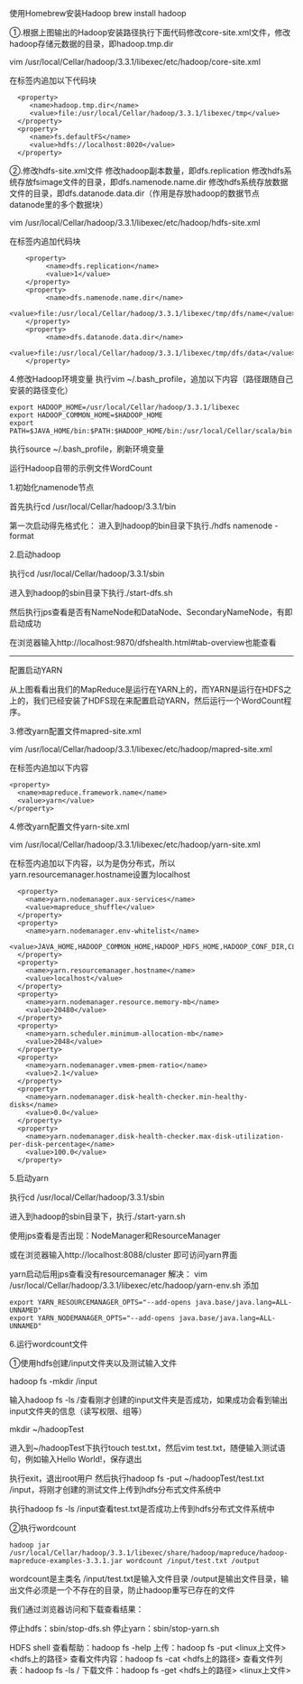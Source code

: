 使用Homebrew安装Hadoop
brew install hadoop

①.根据上图输出的Hadoop安装路径执行下面代码修改core-site.xml文件，修改hadoop存储元数据的目录，即hadoop.tmp.dir

vim /usr/local/Cellar/hadoop/3.3.1/libexec/etc/hadoop/core-site.xml

在<configuration></configuration>标签内追加以下代码块
```
  <property>
     <name>hadoop.tmp.dir</name>
     <value>file:/usr/local/Cellar/hadoop/3.3.1/libexec/tmp</value>
  </property>
  <property>
     <name>fs.defaultFS</name>
     <value>hdfs://localhost:8020</value>
  </property>
  ```

②.修改hdfs-site.xml文件
修改hadoop副本数量，即dfs.replication
修改hdfs系统存放fsimage文件的目录，即dfs.namenode.name.dir
修改hdfs系统存放数据文件的目录，即dfs.datanode.data.dir（作用是存放hadoop的数据节点datanode里的多个数据块）

vim /usr/local/Cellar/hadoop/3.3.1/libexec/etc/hadoop/hdfs-site.xml

在<configuration></configuration>标签内追加代码块
```
    <property>
         <name>dfs.replication</name>
         <value>1</value>
    </property>
    <property>
         <name>dfs.namenode.name.dir</name>
         <value>file:/usr/local/Cellar/hadoop/3.3.1/libexec/tmp/dfs/name</value>
    </property>
    <property>
         <name>dfs.datanode.data.dir</name>
         <value>file:/usr/local/Cellar/hadoop/3.3.1/libexec/tmp/dfs/data</value>
    </property>
```

4.修改Hadoop环境变量
执行vim ~/.bash_profile，追加以下内容（路径跟随自己安装的路径变化）
```
export HADOOP_HOME=/usr/local/Cellar/hadoop/3.3.1/libexec
export HADOOP_COMMON_HOME=$HADOOP_HOME
export PATH=$JAVA_HOME/bin:$PATH:$HADOOP_HOME/bin:/usr/local/Cellar/scala/bin
```

执行source ~/.bash_profile，刷新环境变量

运行Hadoop自带的示例文件WordCount

1.初始化namenode节点

首先执行cd /usr/local/Cellar/hadoop/3.3.1/bin

第一次启动得先格式化： 进入到hadoop的bin目录下执行./hdfs namenode -format


2.启动hadoop

执行cd /usr/local/Cellar/hadoop/3.3.1/sbin

进入到hadoop的sbin目录下执行./start-dfs.sh

然后执行jps查看是否有NameNode和DataNode、SecondaryNameNode，有即启动成功

在浏览器输入http://localhost:9870/dfshealth.html#tab-overview也能查看

---

配置启动YARN

从上图看看出我们的MapReduce是运行在YARN上的，而YARN是运行在HDFS之上的，我们已经安装了HDFS现在来配置启动YARN，然后运行一个WordCount程序。

3.修改yarn配置文件mapred-site.xml

vim /usr/local/Cellar/hadoop/3.3.1/libexec/etc/hadoop/mapred-site.xml

在<configuration></configuration>标签内追加以下内容
```
<property> 
  <name>mapreduce.framework.name</name>
  <value>yarn</value>
</property>
```

4.修改yarn配置文件yarn-site.xml

vim /usr/local/Cellar/hadoop/3.3.1/libexec/etc/hadoop/yarn-site.xml

在<configuration></configuration>标签内追加以下内容，以为是伪分布式，所以yarn.resourcemanager.hostname设置为localhost
```
  <property>
    <name>yarn.nodemanager.aux-services</name>
    <value>mapreduce_shuffle</value>
  </property>
  <property>
    <name>yarn.nodemanager.env-whitelist</name>
    <value>JAVA_HOME,HADOOP_COMMON_HOME,HADOOP_HDFS_HOME,HADOOP_CONF_DIR,CLASSPATH_PREPEND_DISTCACHE,HADOOP_YARN_HOME,HADOOP_MAPRED_HOME</value>
  </property>
  <property>
    <name>yarn.resourcemanager.hostname</name>
    <value>localhost</value>
  </property>
  <property>
    <name>yarn.nodemanager.resource.memory-mb</name>
    <value>20480</value>
  </property>
  <property>
    <name>yarn.scheduler.minimum-allocation-mb</name>
    <value>2048</value>
  </property>
  <property>
    <name>yarn.nodemanager.vmem-pmem-ratio</name>
    <value>2.1</value>
  </property>
  <property> 
    <name>yarn.nodemanager.disk-health-checker.min-healthy-disks</name> 
    <value>0.0</value> 
  </property> 
  <property> 
    <name>yarn.nodemanager.disk-health-checker.max-disk-utilization-per-disk-percentage</name>
    <value>100.0</value> 
  </property>

```

5.启动yarn

执行cd /usr/local/Cellar/hadoop/3.3.1/sbin

进入到hadoop的sbin目录下，执行./start-yarn.sh

使用jps查看是否出现：NodeManager和ResourceManager

或在浏览器输入http://localhost:8088/cluster  即可访问yarn界面

yarn启动后用jps查看没有resourcemanager 
解决：
vim /usr/local/Cellar/hadoop/3.3.1/libexec/etc/hadoop/yarn-env.sh
添加
```
export YARN_RESOURCEMANAGER_OPTS="--add-opens java.base/java.lang=ALL-UNNAMED"
export YARN_NODEMANAGER_OPTS="--add-opens java.base/java.lang=ALL-UNNAMED"
```


6.运行wordcount文件

①使用hdfs创建/input文件夹以及测试输入文件

hadoop fs -mkdir /input

输入hadoop fs -ls /查看刚才创建的input文件夹是否成功，如果成功会看到输出input文件夹的信息（读写权限、组等）

mkdir ~/hadoopTest

进入到~/hadoopTest下执行touch test.txt，然后vim test.txt，随便输入测试语句，例如输入Hello World!，保存退出

执行exit，退出root用户
然后执行hadoop fs -put ~/hadoopTest/test.txt /input，将刚才创建的测试文件上传到hdfs分布式文件系统中

执行hadoop fs -ls /input查看test.txt是否成功上传到hdfs分布式文件系统中

②执行wordcount
```
hadoop jar /usr/local/Cellar/hadoop/3.3.1/libexec/share/hadoop/mapreduce/hadoop-mapreduce-examples-3.3.1.jar wordcount /input/test.txt /output
```
wordcount是主类名
/input/test.txt是输入文件目录
/output是输出文件目录，输出文件必须是一个不存在的目录，防止hadoop重写已存在的文件

我们通过浏览器访问和下载查看结果：




停止hdfs：sbin/stop-dfs.sh
停止yarn：sbin/stop-yarn.sh


HDFS shell
查看帮助：hadoop fs -help <cmd>
上传：hadoop fs -put <linux上文件>  <hdfs上的路径>
查看文件内容：hadoop fs -cat <hdfs上的路径>
查看文件列表：hadoop fs -ls /
下载文件：hadoop fs -get <hdfs上的路径>  <linux上文件>



